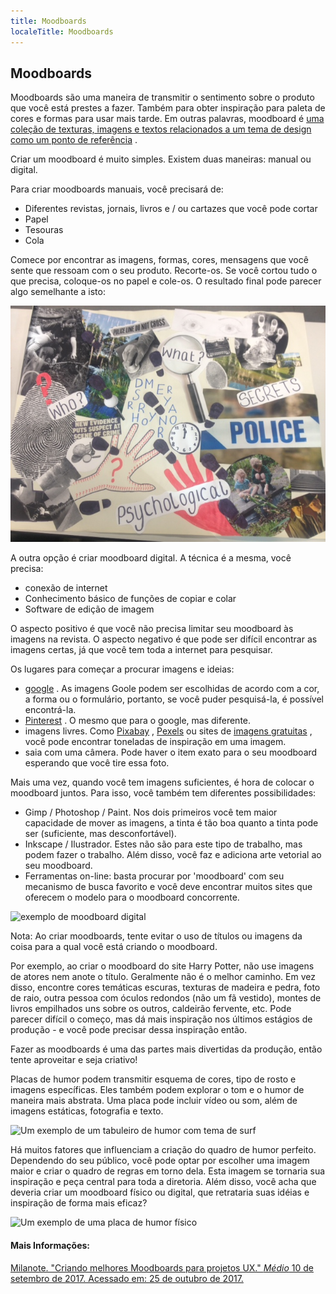```yaml
---
title: Moodboards
localeTitle: Moodboards
---
```

## Moodboards

Moodboards são uma maneira de transmitir o sentimento sobre o produto que você está prestes a fazer. Também para obter inspiração para paleta de cores e formas para usar mais tarde. Em outras palavras, moodboard é [uma coleção de texturas, imagens e textos relacionados a um tema de design como um ponto de referência](http://www.creativebloq.com/graphic-design/mood-boards-812470) .

Criar um moodboard é muito simples. Existem duas maneiras: manual ou digital.

Para criar moodboards manuais, você precisará de:

*   Diferentes revistas, jornais, livros e / ou cartazes que você pode cortar
*   Papel
*   Tesouras
*   Cola

Comece por encontrar as imagens, formas, cores, mensagens que você sente que ressoam com o seu produto. Recorte-os. Se você cortou tudo o que precisa, coloque-os no papel e cole-os. O resultado final pode parecer algo semelhante a isto:

![tablete de papercut](https://raw.githubusercontent.com/ejke/ejke.github.io/master/else/moodboard.jpg)

A outra opção é criar moodboard digital. A técnica é a mesma, você precisa:

*   conexão de internet
*   Conhecimento básico de funções de copiar e colar
*   Software de edição de imagem

O aspecto positivo é que você não precisa limitar seu moodboard às imagens na revista. O aspecto negativo é que pode ser difícil encontrar as imagens certas, já que você tem toda a internet para pesquisar.

Os lugares para começar a procurar imagens e ideias:

*   [google](https://images.google.co.uk/) . As imagens Goole podem ser escolhidas de acordo com a cor, a forma ou o formulário, portanto, se você puder pesquisá-la, é possível encontrá-la.
*   [Pinterest](https://www.pinterest.dk/) . O mesmo que para o google, mas diferente.
*   imagens livres. Como [Pixabay](https://pixabay.com/) , [Pexels](https://www.pexels.com/) ou sites de [imagens gratuitas](http://www.freeimages.com/) , você pode encontrar toneladas de inspiração em uma imagem.
*   saia com uma câmera. Pode haver o item exato para o seu moodboard esperando que você tire essa foto.

Mais uma vez, quando você tem imagens suficientes, é hora de colocar o moodboard juntos. Para isso, você também tem diferentes possibilidades:

*   Gimp / Photoshop / Paint. Nos dois primeiros você tem maior capacidade de mover as imagens, a tinta é tão boa quanto a tinta pode ser (suficiente, mas desconfortável).
*   Inkscape / Ilustrador. Estes não são para este tipo de trabalho, mas podem fazer o trabalho. Além disso, você faz e adiciona arte vetorial ao seu moodboard.
*   Ferramentas on-line: basta procurar por 'moodboard' com seu mecanismo de busca favorito e você deve encontrar muitos sites que oferecem o modelo para o moodboard concorrente.

![exemplo de moodboard digital](http://stuckwithpins.com/blog/wp-content/uploads/2015/08/moodboard-s2s.jpg)

Nota: Ao criar moodboards, tente evitar o uso de títulos ou imagens da coisa para a qual você está criando o moodboard.

Por exemplo, ao criar o moodboard do site Harry Potter, não use imagens de atores nem anote o título. Geralmente não é o melhor caminho. Em vez disso, encontre cores temáticas escuras, texturas de madeira e pedra, foto de raio, outra pessoa com óculos redondos (não um fã vestido), montes de livros empilhados uns sobre os outros, caldeirão fervente, etc. Pode parecer difícil o começo, mas dá mais inspiração nos últimos estágios de produção - e você pode precisar dessa inspiração então.

Fazer as moodboards é uma das partes mais divertidas da produção, então tente aproveitar e seja criativo!

Placas de humor podem transmitir esquema de cores, tipo de rosto e imagens específicas. Eles também podem explorar o tom e o humor de maneira mais abstrata. Uma placa pode incluir vídeo ou som, além de imagens estáticas, fotografia e texto.

![Um exemplo de um tabuleiro de humor com tema de surf](https://cdn-images-1.medium.com/max/1600/1*9qVOw8uDg8oOOevWmYUozQ.jpeg)

Há muitos fatores que influenciam a criação do quadro de humor perfeito. Dependendo do seu público, você pode optar por escolher uma imagem maior e criar o quadro de regras em torno dela. Esta imagem se tornaria sua inspiração e peça central para toda a diretoria. Além disso, você acha que deveria criar um moodboard físico ou digital, que retrataria suas idéias e inspiração de forma mais eficaz?

![Um exemplo de uma placa de humor físico](https://www.designyourway.net/blog/wp-content/uploads/2018/02/06moodboard3-superjumbo.jpg)

#### Mais Informações:

[Milanote. "Criando melhores Moodboards para projetos UX." _Médio_ 10 de setembro de 2017. Acessado em: 25 de outubro de 2017.](https://uxplanet.org/creating-better-moodboards-for-ux-projects-381d4d6daf70)